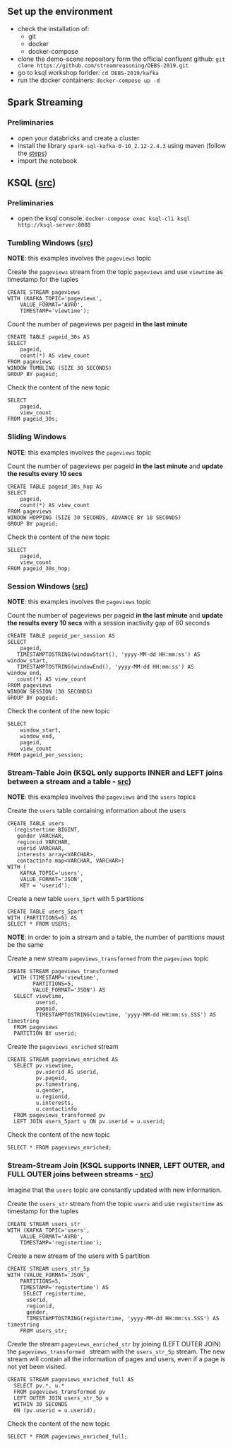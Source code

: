 ## Set up the environment
* check the installation of:
	* git
	* docker
	* docker-compose
* clone the demo-scene repository form the official confluent github: `git clone https://github.com/streamreasoning/DEBS-2019.git`
* go to ksql workshop forlder: `cd DEBS-2019/kafka`
* run the docker containers: `docker-compose up -d`

## Spark Streaming

### Preliminaries
* open your databricks and create a cluster
* install the library `spark-sql-kafka-0-10_2.12-2.4.3` using maven (follow the [steps](https://docs.databricks.com/user-guide/libraries.html#install-a-library-on-a-cluster))
* import the notebook

## KSQL ([src](https://docs.confluent.io/current/ksql/docs/tutorials/examples.html))

### Preliminaries
* open the ksql console: `docker-compose exec ksql-cli ksql http://ksql-server:8088`

### Tumbling Windows ([src](https://www.confluent.io/stream-processing-cookbook/ksql-recipes/detecting-analyzing-suspicious-network-activity))

**NOTE**: this examples involves the `pageviews` topic

Create the `pageviews` stream from the topic `pageviews` and use `viewtime` as timestamp for the tuples

```
CREATE STREAM pageviews
WITH (KAFKA_TOPIC='pageviews',
    VALUE_FORMAT='AVRO',
    TIMESTAMP='viewtime');
```

Count the number of pageviews per pageid **in the last minute**

```
CREATE TABLE pageid_30s AS
SELECT 
	pageid, 
	count(*) AS view_count
FROM pageviews
WINDOW TUMBLING (SIZE 30 SECONDS)
GROUP BY pageid;
```

Check the content of the new topic

```
SELECT 
	pageid, 
	view_count 
FROM pageid_30s;
```

### Sliding Windows
**NOTE**: this examples involves the `pageviews` topic

Count the number of pageviews per pageid **in the last minute** and **update the results every 10 secs**

```
CREATE TABLE pageid_30s_hop AS
SELECT 
	pageid, 
	count(*) AS view_count
FROM pageviews
WINDOW HOPPING (SIZE 30 SECONDS, ADVANCE BY 10 SECONDS)
GROUP BY pageid;
```

Check the content of the new topic

```
SELECT 
	pageid, 
	view_count 
FROM pageid_30s_hop;
```

### Session Windows ([src](https://www.confluent.io/stream-processing-cookbook/ksql-recipes/using-event-time-from-iot-sensor-readings))

**NOTE**: this examples involves the `pageviews` topic

Count the number of pageviews per pageid **in the last minute** and **update the results every 10 secs** with a session inactivity gap of 60 seconds

```
CREATE TABLE pageid_per_session AS
SELECT 
	pageid,
   TIMESTAMPTOSTRING(windowStart(), 'yyyy-MM-dd HH:mm:ss') AS window_start,
   TIMESTAMPTOSTRING(windowEnd(), 'yyyy-MM-dd HH:mm:ss') AS window_end,    
   count(*) AS view_count
FROM pageviews
WINDOW SESSION (30 SECONDS)
GROUP BY pageid;
```

Check the content of the new topic

```
SELECT
	window_start,
	window_end,
	pageid, 
	view_count 
FROM pageid_per_session;
```

### Stream-Table Join (KSQL only supports INNER and LEFT joins between a stream and a table - [src](https://docs.confluent.io/current/ksql/docs/developer-guide/join-streams-and-tables.html#stream-stream-joinss))

**NOTE**: this examples involves the `pageviews` and the `users` topics

Create the `users` table containing information about the users

```
CREATE TABLE users
  (registertime BIGINT,
   gender VARCHAR,
   regionid VARCHAR,
   userid VARCHAR,
   interests array<VARCHAR>,
   contactinfo map<VARCHAR, VARCHAR>)
WITH (
	KAFKA_TOPIC='users',
    VALUE_FORMAT='JSON',
    KEY = 'userid');
```

Create a new table `users_5prt` with 5 partitions

``` 
CREATE TABLE users_5part
WITH (PARTITIONS=5) AS
SELECT * FROM USERS; 	
```

**NOTE**: in order to join a stream and a table, the number of partitions maust be the same
 
Create a new stream `pageviews_transformed` from the `pageviews` topic

```
CREATE STREAM pageviews_transformed
  WITH (TIMESTAMP='viewtime',
        PARTITIONS=5,
        VALUE_FORMAT='JSON') AS
  SELECT viewtime,
         userid,
         pageid,
         TIMESTAMPTOSTRING(viewtime, 'yyyy-MM-dd HH:mm:ss.SSS') AS timestring
  FROM pageviews
  PARTITION BY userid;
```

Create the `pageviews_enriched` stream


```
CREATE STREAM pageviews_enriched AS
  SELECT pv.viewtime,
         pv.userid AS userid,
         pv.pageid,
         pv.timestring,
         u.gender,
         u.regionid,
         u.interests,
         u.contactinfo
  FROM pageviews_transformed pv
  LEFT JOIN users_5part u ON pv.userid = u.userid;
```

Check the content of the new topic

```
SELECT * FROM pageviews_enriched;
```


### Stream-Stream Join (KSQL supports INNER, LEFT OUTER, and FULL OUTER joins between streams - [src](https://docs.confluent.io/current/ksql/docs/developer-guide/join-streams-and-tables.html#stream-table-joins))

Imagine that the `users` topic are constantly updated with new information.

Create the `users_str` stream from the topic `users` and use `registertime` as timestamp for the tuples

```
CREATE STREAM users_str
WITH (KAFKA_TOPIC='users',
    VALUE_FORMAT='AVRO',
    TIMESTAMP='registertime');
```

Create a new stream of the users with 5 partition

```
CREATE STREAM users_str_5p
WITH (VALUE_FORMAT='JSON',
    PARTITIONS=5,
    TIMESTAMP='registertime') AS 
	 SELECT registertime,
      userid,
      regionid,
      gender,
      TIMESTAMPTOSTRING(registertime, 'yyyy-MM-dd HH:mm:ss.SSS') AS timestring
    FROM users_str;
 ```

Create the stream `pageviews_enriched_str` by joining (LEFT OUTER JOIN)  the `pageviews_transformed ` stream with the `users_str_5p` stream.
The new stream will contain all the information of pages and users, even if a page is not yet been visited.

```
CREATE STREAM pageviews_enriched_full AS
  SELECT pv.*, u.*
  FROM pageviews_transformed pv
  LEFT OUTER JOIN users_str_5p u
  WITHIN 30 SECONDS
  ON (pv.userid = u.userid);                       
```

Check the content of the new topic

```
SELECT * FROM pageviews_enriched_full;
```



